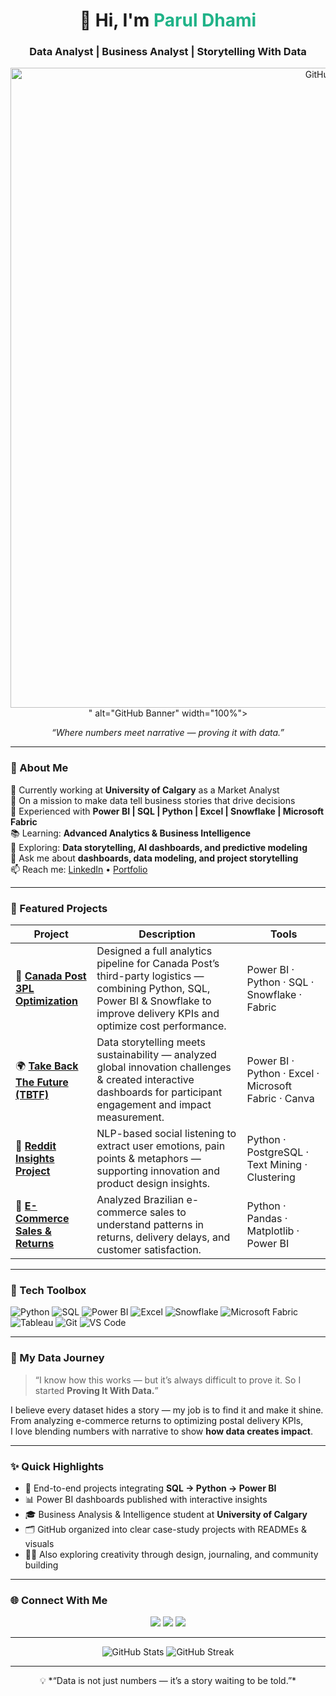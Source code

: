 <!-- 🌟 Parul Dhami GitHub Profile README -->
<h1 align="center">👋 Hi, I'm <span style="color:#20B388;">Parul Dhami</span></h1>
<h3 align="center">Data Analyst | Business Analyst | Storytelling With Data</h3>

<p align="center">
<img src="<img width="1536" height="1024" alt="GitHub Banner" src="https://github.com/user-attachments/assets/1a1a1727-0030-4383-951f-b28c13260085" />
" alt="GitHub Banner" width="100%">
</p>

<p align="center"><i>“Where numbers meet narrative — proving it with data.”</i></p>

---

### 🧭 About Me
💼 Currently working at **University of Calgary** as a Market Analyst  
🎯 On a mission to make data tell business stories that drive decisions  
🧩 Experienced with **Power BI | SQL | Python | Excel | Snowflake | Microsoft Fabric**  
📚 Learning: **Advanced Analytics & Business Intelligence**  
🌱 Exploring: **Data storytelling, AI dashboards, and predictive modeling**  
💬 Ask me about **dashboards, data modeling, and project storytelling**  
📫 Reach me: [LinkedIn](https://linkedin.com/in/paruldhami) • [Portfolio](https://paruldhami.github.io)

---

### 🌟 Featured Projects

| Project | Description | Tools |
|----------|--------------|--------|
| 🚚 [**Canada Post 3PL Optimization**](https://github.com/paruldhami/canada-post-3pl) | Designed a full analytics pipeline for Canada Post’s third-party logistics — combining Python, SQL, Power BI & Snowflake to improve delivery KPIs and optimize cost performance. | Power BI · Python · SQL · Snowflake · Fabric |
| 🌍 [**Take Back The Future (TBTF)**](https://github.com/paruldhami/take-back-the-future) | Data storytelling meets sustainability — analyzed global innovation challenges & created interactive dashboards for participant engagement and impact measurement. | Power BI · Python · Excel · Microsoft Fabric · Canva |
| 🧠 [**Reddit Insights Project**](https://github.com/paruldhami/reddit-insights) | NLP-based social listening to extract user emotions, pain points & metaphors — supporting innovation and product design insights. | Python · PostgreSQL · Text Mining · Clustering |
| 🛒 [**E-Commerce Sales & Returns**](https://github.com/paruldhami/olist-ecommerce-analysis) | Analyzed Brazilian e-commerce sales to understand patterns in returns, delivery delays, and customer satisfaction. | Python · Pandas · Matplotlib · Power BI |

---

### 🧰 Tech Toolbox

![Python](https://img.shields.io/badge/Python-3670A0?logo=python&logoColor=ffdd54)
![SQL](https://img.shields.io/badge/SQL-003B57?logo=postgresql)
![Power BI](https://img.shields.io/badge/Power%20BI-F2C811?logo=power-bi&logoColor=black)
![Excel](https://img.shields.io/badge/Excel-217346?logo=microsoft-excel&logoColor=white)
![Snowflake](https://img.shields.io/badge/Snowflake-29B5E8?logo=snowflake&logoColor=white)
![Microsoft Fabric](https://img.shields.io/badge/Microsoft%20Fabric-737373?logo=microsoft&logoColor=white)
![Tableau](https://img.shields.io/badge/Tableau-E97627?logo=tableau&logoColor=white)
![Git](https://img.shields.io/badge/Git-F05032?logo=git&logoColor=white)
![VS Code](https://img.shields.io/badge/VS%20Code-007ACC?logo=visual-studio-code&logoColor=white)

---

### 🧩 My Data Journey
> “I know how this works — but it’s always difficult to prove it. So I started **Proving It With Data.**”

I believe every dataset hides a story — my job is to find it and make it shine.  
From analyzing e-commerce returns to optimizing postal delivery KPIs,  
I love blending numbers with narrative to show **how data creates impact**.

---

### ✨ Quick Highlights
- 🧮 End-to-end projects integrating **SQL → Python → Power BI**
- 📊 Power BI dashboards published with interactive insights
- 🎓 Business Analysis & Intelligence student at **University of Calgary**
- 🗂️ GitHub organized into clear case-study projects with READMEs & visuals
- 🧘‍♀️ Also exploring creativity through design, journaling, and community building

---

### 🌐 Connect With Me

<p align="center">
<a href="https://linkedin.com/in/paruldhami"><img src="https://img.shields.io/badge/-LinkedIn-0A66C2?logo=linkedin&logoColor=white" /></a>
<a href="mailto:paruldhami@example.com"><img src="https://img.shields.io/badge/-Email-D14836?logo=gmail&logoColor=white" /></a>
<a href="https://paruldhami.github.io"><img src="https://img.shields.io/badge/-Portfolio-20B388?logo=githubpages&logoColor=white" /></a>
</p>

---

<p align="center">
<img src="https://github-readme-stats.vercel.app/api?username=paruldhami&show_icons=true&theme=tokyonight&hide_border=true" alt="GitHub Stats" />
<img src="https://github-readme-streak-stats.herokuapp.com/?user=paruldhami&theme=tokyonight&hide_border=true" alt="GitHub Streak" />
</p>

---

<p align="center">
💡 *“Data is not just numbers — it’s a story waiting to be told.”*
</p>
